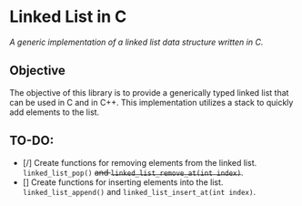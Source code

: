 # Linked List in C
*A generic implementation of a linked list data structure written in C.*

## Objective
The objective of this library is to provide a generically typed linked list that can be used in C and in C++.
This implementation utilizes a stack to quickly add elements to the list.

## TO-DO:
- [/] Create functions for removing elements from the linked list. `linked_list_pop()` ~~and `linked_list_remove_at(int index)`~~.
- [] Create functions for inserting elements into the list. `linked_list_append()` and `linked_list_insert_at(int index)`.
